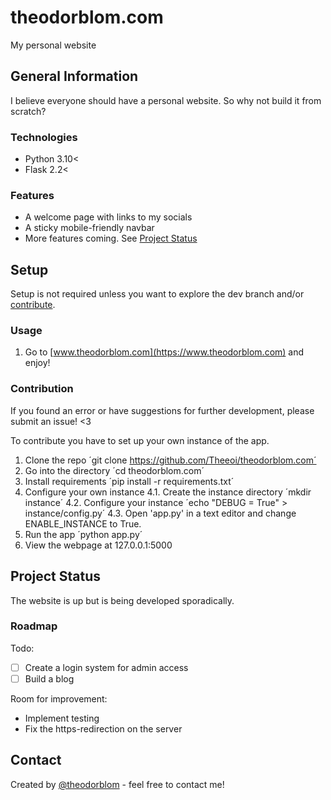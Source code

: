 # theodorblom.com

My personal website

## General Information

I believe everyone should have a personal website. So why not build it from
scratch?

### Technologies
 
  - Python 3.10<
  - Flask 2.2<

### Features

  - A welcome page with links to my socials
  - A sticky mobile-friendly navbar
  - More features coming. See [Project Status](#project-status)

## Setup

Setup is not required unless you want to explore the dev branch and/or
[contribute](#contributing).

### Usage

  1. Go to [www.theodorblom.com](https://www.theodorblom.com) and enjoy!

### Contribution

If you found an error or have suggestions for further development, please
submit an issue! <3

To contribute you have to set up your own instance of the app.

  1. Clone the repo ´git clone https://github.com/Theeoi/theodorblom.com´
  2. Go into the directory ´cd theodorblom.com´
  3. Install requirements ´pip install -r requirements.txt´
  4. Configure your own instance
    4.1. Create the instance directory ´mkdir instance´
    4.2. Configure your instance ´echo "DEBUG = True" > instance/config.py´
    4.3. Open 'app.py' in a text editor and change ENABLE_INSTANCE to True.
  5. Run the app ´python app.py´
  6. View the webpage at 127.0.0.1:5000

## Project Status

The website is up but is being developed sporadically.

### Roadmap

Todo:
  - [ ] Create a login system for admin access
  - [ ] Build a blog

Room for improvement:
  - Implement testing
  - Fix the https-redirection on the server

## Contact

Created by [@theodorblom](https://www.theodorblom.com) - feel free to contact
me!
